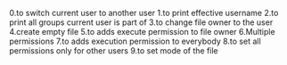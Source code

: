 0.to switch current user to another user
1.to print effective username
2.to print all groups current user is part of
3.to change file owner to the user
4.create empty file
5.to adds execute permission to file owner
6.Multiple permissions
7.to adds execution permission to everybody
8.to set all permissions only for other users
9.to set mode of the file
